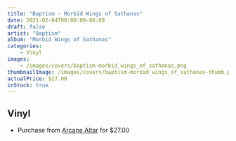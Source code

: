 ```yaml
---
title: "Baptism - Morbid Wings of Sathanas"
date: 2021-02-04T00:00:00-00:00
draft: false
artist: "Baptism"
album: "Morbid Wings of Sathanas"
categories:
    - Vinyl
images:
    - /images/covers/baptism-morbid_wings_of_sathanas.png
thumbnailImage: /images/covers/baptism-morbid_wings_of_sathanas-thumb.png
actualPrice: $27.00
inStock: true
---
```


## Vinyl
* Purchase from [Arcane Altar](https://arcanealtar.bigcartel.com/product/baptism-morbid-wings-of-sathanas-2xlp) for $27.00

